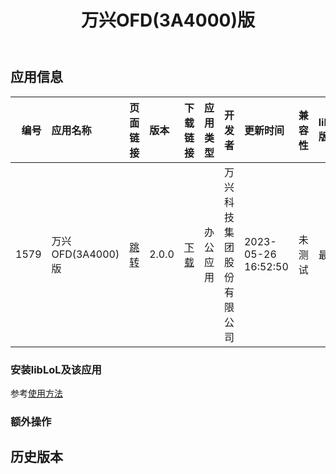 ﻿---
id: 1579
title: 万兴OFD(3A4000)版
toc: true
weight: 1579
---

## 应用信息 
|   编号 | 应用名称           | 页面链接                                        | 版本    | 下载链接                                                                                     | 应用类型   | 开发者          | 更新时间                | 兼容性   | liblol版本   |
|-----:|:---------------|:--------------------------------------------|:------|:-----------------------------------------------------------------------------------------|:-------|:-------------|:--------------------|:------|:-----------|
| 1579 | 万兴OFD(3A4000)版 | [跳转](http://app.loongapps.cn/#/detail/1579) | 2.0.0 | [下载](http://113.24.212.22:8090/upload/file/signed_cn.wondershare.ofd_2.0.0_mips64el.deb) | 办公应用   | 万兴科技集团股份有限公司 | 2023-05-26 16:52:50 | 未测试   | 最新         |
### 安装libLoL及该应用 
参考[使用方法](/docs/usage) 
### 额外操作 


## 历史版本 
 